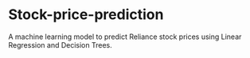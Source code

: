 # Stock-price-prediction
A machine learning model to predict Reliance stock prices using Linear Regression and Decision Trees.
